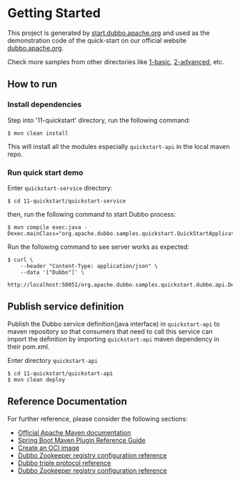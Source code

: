 # Getting Started
This project is generated by [start.dubbo.apache.org](https://start.dubbo.apache.org/) and used as the demonstration code of the quick-start on our official website [dubbo.apache.org](https://dubbo.apache.org/zh-cn/overview/mannual/java-sdk/quick-start/microservice/starter/).

Check more samples from other directories like [1-basic](../1-basic), [2-advanced](../2-advanced), etc.

## How to run

### Install dependencies
Step into '11-quickstart' directory, run the following command:

```shell
$ mvn clean install
```

This will install all the modules especially `quickstart-api` in the local maven repo.

### Run quick start demo
Enter `quickstart-service` directory:
```shell
$ cd 11-quickstart/quickstart-service
```

then, run the following command to start Dubbo process:
```shell
$ mvn compile exec:java -Dexec.mainClass="org.apache.dubbo.samples.quickstart.QuickStartApplication"
```

Run the following command to see server works as expected:
```shell
$ curl \
    --header "Content-Type: application/json" \
    --data '["Dubbo"]' \
    http://localhost:50051/org.apache.dubbo.samples.quickstart.dubbo.api.DemoService/sayHello/
```

## Publish service definition
Publish the Dubbo service definition(java interface) in `quickstart-api` to maven repository so that consumers that need to call this service can import the definition by importing `quickstart-api` maven dependency in their pom.xml.

Enter directory `quickstart-api`
```shell
$ cd 11-quickstart/quickstart-api
$ mvn clean deploy
```

## Reference Documentation
For further reference, please consider the following sections:

* [Official Apache Maven documentation](https://maven.apache.org/guides/index.html)
* [Spring Boot Maven Plugin Reference Guide](https://docs.spring.io/spring-boot/docs/3.1.2/maven-plugin/reference/html/)
* [Create an OCI image](https://docs.spring.io/spring-boot/docs/3.1.2/maven-plugin/reference/html/#build-image)
* [Dubbo Zookeeper registry configuration reference](https://dubbo.apache.org/zh-cn/overview/mannual/java-sdk/reference-manual/registry/zookeeper/)
* [Dubbo triple protocol reference](https://dubbo.apache.org/zh-cn/overview/mannual/java-sdk/reference-manual/protocol/triple/)
* [Dubbo Zookeeper registry configuration reference](https://docs.spring.io/spring-boot/docs/3.1.2/reference/htmlsingle/#web.servlet.spring-mvc.template-engines)


